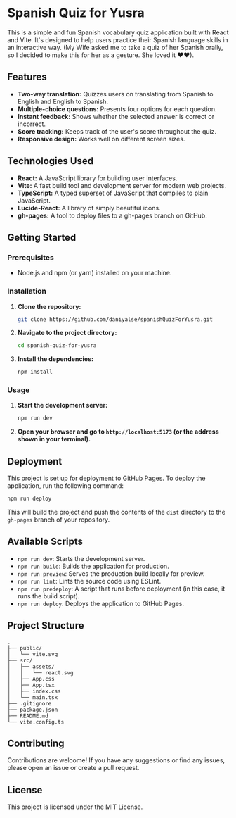 # Spanish Quiz for Yusra

This is a simple and fun Spanish vocabulary quiz application built with React and Vite. It's designed to help users practice their Spanish language skills in an interactive way. (My Wife asked me to take a quiz of her Spanish orally, so I decided to make this for her as a gesture. She loved it ❤️❤).

## Features

- **Two-way translation:** Quizzes users on translating from Spanish to English and English to Spanish.
- **Multiple-choice questions:** Presents four options for each question.
- **Instant feedback:** Shows whether the selected answer is correct or incorrect.
- **Score tracking:** Keeps track of the user's score throughout the quiz.
- **Responsive design:** Works well on different screen sizes.

## Technologies Used

- **React:** A JavaScript library for building user interfaces.
- **Vite:** A fast build tool and development server for modern web projects.
- **TypeScript:** A typed superset of JavaScript that compiles to plain JavaScript.
- **Lucide-React:** A library of simply beautiful icons.
- **gh-pages:** A tool to deploy files to a gh-pages branch on GitHub.

## Getting Started

### Prerequisites

- Node.js and npm (or yarn) installed on your machine.

### Installation

1. **Clone the repository:**

   ```bash
   git clone https://github.com/daniyalse/spanishQuizForYusra.git
   ```

2. **Navigate to the project directory:**

   ```bash
   cd spanish-quiz-for-yusra
   ```

3. **Install the dependencies:**

   ```bash
   npm install
   ```

### Usage

1. **Start the development server:**

   ```bash
   npm run dev
   ```

2. **Open your browser and go to `http://localhost:5173` (or the address shown in your terminal).**

## Deployment

This project is set up for deployment to GitHub Pages. To deploy the application, run the following command:

```bash
npm run deploy
```

This will build the project and push the contents of the `dist` directory to the `gh-pages` branch of your repository.

## Available Scripts

- `npm run dev`: Starts the development server.
- `npm run build`: Builds the application for production.
- `npm run preview`: Serves the production build locally for preview.
- `npm run lint`: Lints the source code using ESLint.
- `npm run predeploy`: A script that runs before deployment (in this case, it runs the build script).
- `npm run deploy`: Deploys the application to GitHub Pages.

## Project Structure

```
.
├── public/
│   └── vite.svg
├── src/
│   ├── assets/
│   │   └── react.svg
│   ├── App.css
│   ├── App.tsx
│   ├── index.css
│   └── main.tsx
├── .gitignore
├── package.json
├── README.md
└── vite.config.ts
```

## Contributing

Contributions are welcome! If you have any suggestions or find any issues, please open an issue or create a pull request.

## License

This project is licensed under the MIT License.
